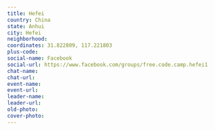 ```yaml
---
title: Hefei
country: China
state: Anhui
city: Hefei
neighborhood: 
coordinates: 31.822809, 117.221803
plus-code:
social-name: Facebook
social-url: https://www.facebook.com/groups/free.code.camp.hefei1
chat-name:
chat-url:
event-name:
event-url:
leader-name:
leader-url:
old-photo: 
cover-photo:
---
```


